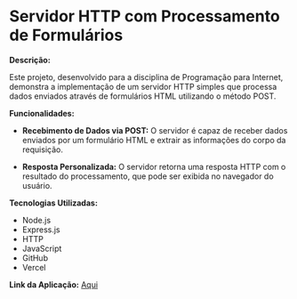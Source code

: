 # Servidor HTTP com Processamento de Formulários

**Descrição:**

Este projeto, desenvolvido para a disciplina de Programação para Internet, demonstra a implementação de um servidor HTTP simples que processa dados enviados através de formulários HTML utilizando o método POST.

**Funcionalidades:**

- **Recebimento de Dados via POST:** O servidor é capaz de receber dados enviados por um formulário HTML e extrair as informações do corpo da requisição.

- **Resposta Personalizada:** O servidor retorna uma resposta HTTP com o resultado do processamento, que pode ser exibida no navegador do usuário.

**Tecnologias Utilizadas:**

- Node.js
- Express.js
- HTTP
- JavaScript
- GitHub
- Vercel


**Link da Aplicação:** [Aqui](https://exercicio-form.vercel.app/)
